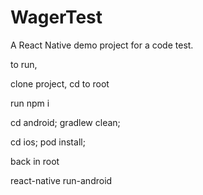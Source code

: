 # WagerTest
A React Native demo project for a code test.

to run,

clone project, cd to root


run npm i

cd android; gradlew clean;

cd ios; pod install;

back in root

react-native run-android
